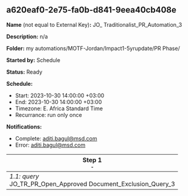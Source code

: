 ## a620eaf0-2e75-fa0b-d841-9eea40cb408e

**Name** (not equal to External Key)**:** JO_ Traditionalist_PR_Automation_3

**Description:** n/a

**Folder:** my automations/MOTF-Jordan/Impact1-5yrupdate/PR Phase/

**Started by:** Schedule

**Status:** Ready

**Schedule:**

* Start: 2023-10-30 14:00:00 +03:00
* End: 2023-10-30 14:00:00 +03:00
* Timezone: E. Africa Standard Time
* Recurrance: run only once

**Notifications:**

* Complete: aditi.bagul@msd.com
* Error: aditi.bagul@msd.com

| Step 1<br>_<small>-</small>_ |
| --- |
| _1.1: query_<br>JO_TR_PR_Open_Approved Document_Exclusion_Query_3 |
